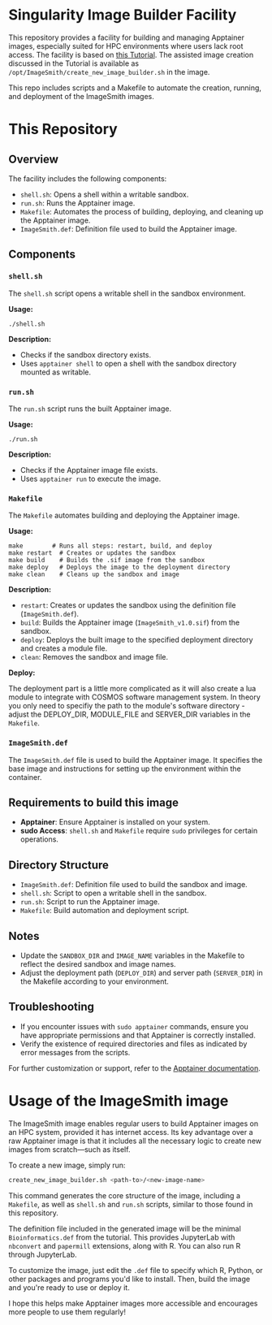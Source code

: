 # Singularity Image Builder Facility

This repository provides a facility for building and managing Apptainer images, especially suited for HPC environments where users lack root access.
The facility is based on [this Tutorial](https://github.com/stela2502/Tutorial_Singularity). The assisted image creation discussed in the Tutorial is available as  ``/opt/ImageSmith/create_new_image_builder.sh`` in the image.

This repo includes scripts and a Makefile to automate the creation, running, and deployment of the ImageSmith images.

# This Repository

## Overview

The facility includes the following components:

- `shell.sh`: Opens a shell within a writable sandbox.
- `run.sh`: Runs the Apptainer image.
- `Makefile`: Automates the process of building, deploying, and cleaning up the Apptainer image.
- `ImageSmith.def`: Definition file used to build the Apptainer image.

## Components

### `shell.sh`

The `shell.sh` script opens a writable shell in the sandbox environment.

**Usage:**
```
./shell.sh
```

**Description:**
- Checks if the sandbox directory exists.
- Uses `apptainer shell` to open a shell with the sandbox directory mounted as writable.

### `run.sh`

The `run.sh` script runs the built Apptainer image.

**Usage:**
```
./run.sh
```

**Description:**
- Checks if the Apptainer image file exists.
- Uses `apptainer run` to execute the image.

### `Makefile`

The `Makefile` automates building and deploying the Apptainer image.

**Usage:**
```
make        # Runs all steps: restart, build, and deploy
make restart  # Creates or updates the sandbox
make build    # Builds the .sif image from the sandbox
make deploy   # Deploys the image to the deployment directory
make clean    # Cleans up the sandbox and image
```

**Description:**
- `restart`: Creates or updates the sandbox using the definition file (`ImageSmith.def`).
- `build`: Builds the Apptainer image (`ImageSmith_v1.0.sif`) from the sandbox.
- `deploy`: Deploys the built image to the specified deployment directory and creates a module file.
- `clean`: Removes the sandbox and image file.

**Deploy:**

The deployment part is a little more complicated as it will also create a lua module to integrate with COSMOS software management system.
In theory you only need to specifiy the path to the module's software directory - adjust the DEPLOY_DIR, MODULE_FILE and SERVER_DIR variables in the ``Makefile``.

### `ImageSmith.def`

The `ImageSmith.def` file is used to build the Apptainer image. It specifies the base image and instructions for setting up the environment within the container.

## Requirements to build this image

- **Apptainer**: Ensure Apptainer is installed on your system.
- **sudo Access**: `shell.sh` and `Makefile` require `sudo` privileges for certain operations.

## Directory Structure

- `ImageSmith.def`: Definition file used to build the sandbox and image.
- `shell.sh`: Script to open a writable shell in the sandbox.
- `run.sh`: Script to run the Apptainer image.
- `Makefile`: Build automation and deployment script.

## Notes

- Update the `SANDBOX_DIR` and `IMAGE_NAME` variables in the Makefile to reflect the desired sandbox and image names.
- Adjust the deployment path (`DEPLOY_DIR`) and server path (`SERVER_DIR`) in the Makefile according to your environment.

## Troubleshooting

- If you encounter issues with `sudo apptainer` commands, ensure you have appropriate permissions and that Apptainer is correctly installed.
- Verify the existence of required directories and files as indicated by error messages from the scripts.

For further customization or support, refer to the [Apptainer documentation](https://apptainer.org/docs/).


# Usage of the ImageSmith image

The ImageSmith image enables regular users to build Apptainer images on an HPC system, provided it has internet access. Its key advantage over a raw Apptainer image is that it includes all the necessary logic to create new images from scratch—such as itself.


To create a new image, simply run:
```bash
create_new_image_builder.sh <path-to>/<new-image-name>
```

This command generates the core structure of the image, including a ``Makefile``, as well as ``shell.sh`` and ``run.sh`` scripts, similar to those found in this repository.

The definition file included in the generated image will be the minimal ``Bioinformatics.def`` from the tutorial. This provides JupyterLab with ``nbconvert`` and ``papermill`` extensions, along with R. You can also run R through JupyterLab.

To customize the image, just edit the ``.def`` file to specify which R, Python, or other packages and programs you'd like to install. Then, build the image and you're ready to use or deploy it.

I hope this helps make Apptainer images more accessible and encourages more people to use them regularly!
